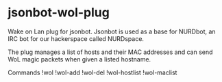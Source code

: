 jsonbot-wol-plug
================

Wake on Lan plug for jsonbot.
Jsonbot is used as a base for NURDbot, an IRC bot for our hackerspace called NURDspace.

The plug manages a list of hosts and their MAC addresses and can send WoL magic packets when given a listed hostname.

Commands
!wol <hostname>
!wol-add <hostname> <macaddress>
!wol-del <hostname>
!wol-hostlist
!wol-maclist
